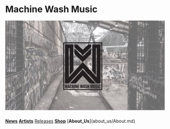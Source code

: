 # Machine Wash Music
![](machine_banner.jpg)
### 

[**News**](news/News.md) [**Artists**](Artists/Artists.md) [Releases](releases/releases) [**Shop**](machinewashmusic.bandcamp.com) [**About_Us**](about_us/About.md\) 

